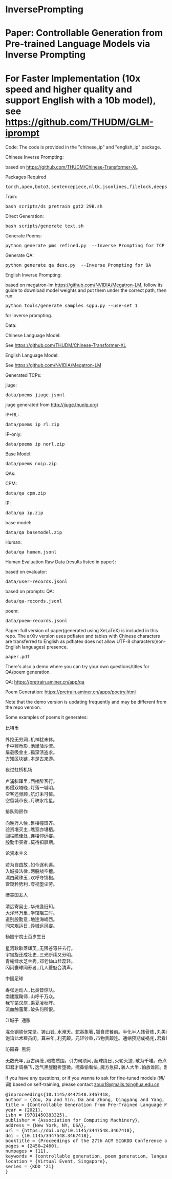 # InversePrompting

# Paper: Controllable Generation from Pre-trained Language Models via Inverse Prompting

# For Faster Implementation (10x speed and higher quality and support English with a 10b model), see https://github.com/THUDM/GLM-iprompt

Code:
The code is provided in the "chinese_ip" and "english_ip" package.

Chinese Inverse Prompting:

based on https://github.com/THUDM/Chinese-Transformer-XL

Packages Required
<pre>
torch,apex,boto3,sentencepiece,nltk,jsonlines,filelock,deepspeed=0.3.16,pypinyin,pandas
</pre>
 

Train:
<pre>
bash scripts/ds_pretrain_gpt2_29B.sh
</pre>

Direct Generation:
<pre>
bash scripts/generate_text.sh
</pre>
Generate Poems:
<pre>
python generate_pms_refined.py  --Inverse Prompting for TCP Generation
</pre>
Generate QA:
<pre>
python generate_qa_desc.py  --Inverse Prompting for QA
</pre>
English Inverse Prompting: 

based on megatron-lm https://github.com/NVIDIA/Megatron-LM, follow its guide to download model weights and put them under the correct path, then run
<pre>
python tools/generate_samples_sgpu.py --use-set 1
</pre>
for inverse prompting.

Data:

Chinese Language Model:

See https://github.com/THUDM/Chinese-Transformer-XL

English Language Model:

See https://github.com/NVIDIA/Megatron-LM

Generated TCPs:

jiuge:<pre>data/poems_jiuge.jsonl</pre>
jiuge generated from http://jiuge.thunlp.org/

IP+RL: <pre>data/poems_ip_rl.zip</pre>
IP-only: <pre>data/poems_ip_norl.zip</pre>
Base Model: <pre>data/poems_noip.zip</pre>

QAs:

CPM: <pre>data/qa_cpm.zip</pre>
IP: <pre>data/qa_ip.zip</pre>
base model: <pre>data/qa_basemodel.zip</pre>
Human: <pre>data/qa_human.jsonl</pre>

Human Evaluation Raw Data (results listed in paper): 

based on evaluator: <pre>data/user-records.jsonl</pre>
based on prompts:
QA: <pre>data/qa-records.jsonl</pre>
poem: <pre>data/poem-records.jsonl</pre>

Paper: full version of paper(generated using XeLaTeX) is included in this repo. The arXiv version uses pdflatex and tables with Chinese characters are transferred to English as pdflatex does not allow UTF-8 characters(non-English languages) presence. 
<pre>
paper.pdf
</pre>

There's also a demo where you can try your own questions/titles for QA/poem generation.

QA:
https://pretrain.aminer.cn/app/qa

Poem Generation: 
https://pretrain.aminer.cn/apps/poetry.html

Note that the demo version is updating frequently and may be different from the repo version. 

Some examples of poems it generates:

<pre>
比特币

外挖无穷洞,机神犹未休。
卡中窥币影,池里验沙流。
屡载吸金主,孤深渍盗求。
方知区块链,本是古来游。
</pre>

<pre>
夜过虹桥机场 

卢浦斜晖里,西楼醉客行。
影侵双塔晚,灯落一城明。
空客还频顾,航灯未可惊。
空留城市夜,月映水帘星。
</pre>

<pre>
排队购房作 

向晚万人候,售楼幢馅齐。
验资堪买主,瞧室亦堪栖。
回柱瞻佳处,连楼仰远姿。
殷勤申买者,莫待扣扉期。
</pre>

<pre>
论资本主义 

若为自由故,如今逐利逃。
入城操法律,两股战空槽。
漂白藏珠玉,欢呼夺锦袍。
管窥矜势利,夸视堕尘劳。
</pre>

<pre>
赠美国友人

清远寄吴士,华州逢旧知。
大洋环万里,学馆阻三时。
道别殷勤意,地连海峤西。
同来艰运日,异域远风姿。
</pre>

<pre>
杨振宁院士百岁生日

星河耿耿落辉英,无限苍穹任去行。
宇宙旋还成壮史,三光断续又分明。
青榆绿水芝兰秀,邓老仙山桂蕊轻。
闪闪寰球同寿者,几人夔魅合清声。 
</pre>

<pre>
中国足球

寿张运动人,比类皆惊队。
南建蹴鞠师,山呼千万众。
我军蒙汉旗,乘夏凌秋阵。
流血触藩篱,破头何所恨。
</pre>

<pre>
江城子 通胀

混全钢铁伏完坚。铸山钱,水淹天。蛇吞象箸,狐食虎餐前。半化半人残骨贱,丸美药,不传偏。
饱谙此术雇员闲。算来年,利究颠。元轻钞重,市物贵颠连。通缩预期成祸兆,君看取,券如烟。
</pre>

<pre>
沁园春 黑洞  

无数光年,亘古纠缠,暗物质围。引力何须问,超球绕日,火轮灭迹,散为千堆。奇点协常,类星暴起,巨穴茫茫冰壁垂。空区哪,似可凭依拟,地底窥来。
知君才调横飞,逸气黒旋磨折堕微。掩鼻偷看怯,魔方急掷,骇人大半,怕放谁回。题破乾坤,猜中月魄,悟入风云际会开。留丹灶,令心明透拜,俱向尘埃。
</pre>



If you have any questions, or if you wanna to ask for  fine-tuned models (诗/词) based on self-training, please contact zoux18@mails.tsinghua.edu.cn 

<pre>
@inproceedings{10.1145/3447548.3467418,
author = {Zou, Xu and Yin, Da and Zhong, Qingyang and Yang, Hongxia and Yang, Zhilin and Tang, Jie},
title = {Controllable Generation from Pre-Trained Language Models via Inverse Prompting},
year = {2021},
isbn = {9781450383325},
publisher = {Association for Computing Machinery},
address = {New York, NY, USA},
url = {https://doi.org/10.1145/3447548.3467418},
doi = {10.1145/3447548.3467418},
booktitle = {Proceedings of the 27th ACM SIGKDD Conference on Knowledge Discovery & Data Mining},
pages = {2450–2460},
numpages = {11},
keywords = {controllable generation, poem generation, language modeling, beam search, machine question answering},
location = {Virtual Event, Singapore},
series = {KDD '21}
}
</pre>

